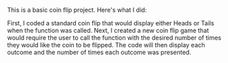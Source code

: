 This is a basic coin flip project. Here's what I did:

First, I coded a standard coin flip that would display either Heads or Tails when the function was called.
Next, I created a new coin flip game that would require the user to call the function with the desired number of times they would like the coin to be flipped. The code will then display each outcome and the number of times each outcome was presented.
